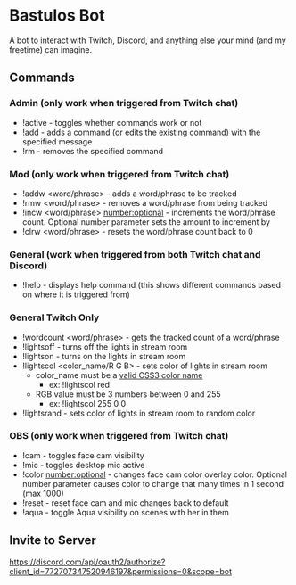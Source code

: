 # Bastulos Bot

A bot to interact with Twitch, Discord, and anything else your mind (and my freetime) can imagine.

## Commands

### Admin (only work when triggered from Twitch chat)

* !active - toggles whether commands work or not
* !add <command> <message> - adds a command (or edits the existing command) with the specified message
* !rm <command> - removes the specified command

### Mod (only work when triggered from Twitch chat)

* !addw <word/phrase> - adds a word/phrase to be tracked
* !rmw <word/phrase> - removes a word/phrase from being tracked
* !incw <word/phrase> <number:optional> - increments the word/phrase count. Optional number parameter sets the amount to increment by
* !clrw <word/phrase> - resets the word/phrase count back to 0

### General (work when triggered from both Twitch chat and Discord)

* !help - displays help command (this shows different commands based on where it is triggered from)

### General Twitch Only

* !wordcount <word/phrase> - gets the tracked count of a word/phrase
* !lightsoff - turns off the lights in stream room
* !lightson - turns on the lights in stream room
* !lightscol <color_name/R G B> - sets color of lights in stream room
  * color_name must be a [valid CSS3 color name](https://www.w3.org/wiki/CSS/Properties/color/keywords)
    * ex: !lightscol red
  * RGB value must be 3 numbers between 0 and 255
    * ex: !lightscol 255 0 0
* !lightsrand - sets color of lights in stream room to random color

### OBS (only work when triggered from Twitch chat)

* !cam - toggles face cam visibility
* !mic - toggles desktop mic active
* !color <number:optional> - changes face cam color overlay color. Optional number parameter causes color to change that many times in 1 second (max 1000)
* !reset - reset face cam and mic changes back to default
* !aqua - toggle Aqua visibility on scenes with her in them

## Invite to Server

https://discord.com/api/oauth2/authorize?client_id=772707347520946197&permissions=0&scope=bot
